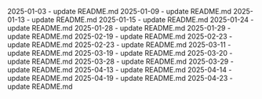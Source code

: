 2025-01-03 - update README.md
2025-01-09 - update README.md
2025-01-13 - update README.md
2025-01-15 - update README.md
2025-01-24 - update README.md
2025-01-28 - update README.md
2025-01-29 - update README.md
2025-02-19 - update README.md
2025-02-23 - update README.md
2025-02-23 - update README.md
2025-03-11 - update README.md
2025-03-19 - update README.md
2025-03-20 - update README.md
2025-03-28 - update README.md
2025-03-29 - update README.md
2025-04-13 - update README.md
2025-04-14 - update README.md
2025-04-19 - update README.md
2025-04-23 - update README.md
